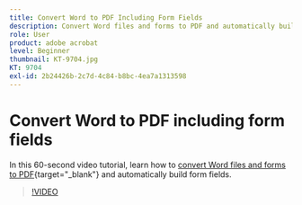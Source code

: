 ```yaml
---
title: Convert Word to PDF Including Form Fields
description: Convert Word files and forms to PDF and automatically build form fields
role: User
product: adobe acrobat
level: Beginner
thumbnail: KT-9704.jpg
KT: 9704
exl-id: 2b24426b-2c7d-4c84-b8bc-4ea7a1313598
---
```

# Convert Word to PDF including form fields

In this 60-second video tutorial, learn how to [convert Word files and forms to PDF](https://www.adobe.com/acrobat/online/word-to-pdf.html){target="_blank"} and automatically build form fields. 

>[!VIDEO](https://video.tv.adobe.com/v/340082?quality=12&learn=on&hidetitle=true)

